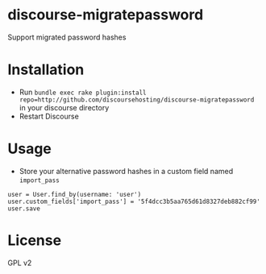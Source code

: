discourse-migratepassword
=========================

Support migrated password hashes


Installation
============

* Run `bundle exec rake plugin:install repo=http://github.com/discoursehosting/discourse-migratepassword` in your discourse directory
* Restart Discourse

Usage
=====

* Store your alternative password hashes in a custom field named `import_pass`
```
user = User.find_by(username: 'user')
user.custom_fields['import_pass'] = '5f4dcc3b5aa765d61d8327deb882cf99'
user.save
```
  
License
=======

GPL v2
